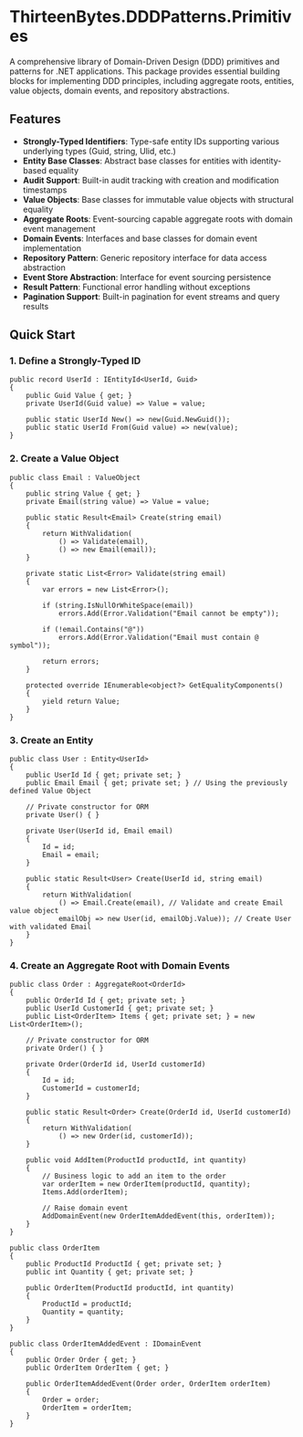 # ThirteenBytes.DDDPatterns.Primitives

A comprehensive library of Domain-Driven Design (DDD) primitives and patterns for .NET applications. This package provides essential building blocks for implementing DDD principles, including aggregate roots, entities, value objects, domain events, and repository abstractions.

## Features

- **Strongly-Typed Identifiers**: Type-safe entity IDs supporting various underlying types (Guid, string, Ulid, etc.)
- **Entity Base Classes**: Abstract base classes for entities with identity-based equality
- **Audit Support**: Built-in audit tracking with creation and modification timestamps
- **Value Objects**: Base classes for immutable value objects with structural equality
- **Aggregate Roots**: Event-sourcing capable aggregate roots with domain event management
- **Domain Events**: Interfaces and base classes for domain event implementation
- **Repository Pattern**: Generic repository interface for data access abstraction
- **Event Store Abstraction**: Interface for event sourcing persistence
- **Result Pattern**: Functional error handling without exceptions
- **Pagination Support**: Built-in pagination for event streams and query results

## Quick Start

### 1. Define a Strongly-Typed ID
```
public record UserId : IEntityId<UserId, Guid> 
{ 
    public Guid Value { get; }
    private UserId(Guid value) => Value = value;

    public static UserId New() => new(Guid.NewGuid());
    public static UserId From(Guid value) => new(value);
}
```

### 2. Create a Value Object
```
public class Email : ValueObject 
{ 
    public string Value { get; }
    private Email(string value) => Value = value;

    public static Result<Email> Create(string email)
    {
        return WithValidation(
            () => Validate(email),
            () => new Email(email));
    }

    private static List<Error> Validate(string email)
    {
        var errors = new List<Error>();
    
        if (string.IsNullOrWhiteSpace(email))
            errors.Add(Error.Validation("Email cannot be empty"));
        
        if (!email.Contains("@"))
            errors.Add(Error.Validation("Email must contain @ symbol"));
        
        return errors;
    }

    protected override IEnumerable<object?> GetEqualityComponents()
    {
        yield return Value;
    }
}
```

### 3. Create an Entity

```
public class User : Entity<UserId>
{
    public UserId Id { get; private set; }
    public Email Email { get; private set; } // Using the previously defined Value Object

    // Private constructor for ORM
    private User() { }

    private User(UserId id, Email email)
    {
        Id = id;
        Email = email;
    }

    public static Result<User> Create(UserId id, string email)
    {
        return WithValidation(
            () => Email.Create(email), // Validate and create Email value object
            emailObj => new User(id, emailObj.Value)); // Create User with validated Email
    }
}
```

### 4. Create an Aggregate Root with Domain Events
```
public class Order : AggregateRoot<OrderId>
{
    public OrderId Id { get; private set; }
    public UserId CustomerId { get; private set; }
    public List<OrderItem> Items { get; private set; } = new List<OrderItem>();

    // Private constructor for ORM
    private Order() { }

    private Order(OrderId id, UserId customerId)
    {
        Id = id;
        CustomerId = customerId;
    }

    public static Result<Order> Create(OrderId id, UserId customerId)
    {
        return WithValidation(
            () => new Order(id, customerId));
    }

    public void AddItem(ProductId productId, int quantity)
    {
        // Business logic to add an item to the order
        var orderItem = new OrderItem(productId, quantity);
        Items.Add(orderItem);

        // Raise domain event
        AddDomainEvent(new OrderItemAddedEvent(this, orderItem));
    }
}

public class OrderItem
{
    public ProductId ProductId { get; private set; }
    public int Quantity { get; private set; }

    public OrderItem(ProductId productId, int quantity)
    {
        ProductId = productId;
        Quantity = quantity;
    }
}

public class OrderItemAddedEvent : IDomainEvent
{
    public Order Order { get; }
    public OrderItem OrderItem { get; }

    public OrderItemAddedEvent(Order order, OrderItem orderItem)
    {
        Order = order;
        OrderItem = orderItem;
    }
}
```

